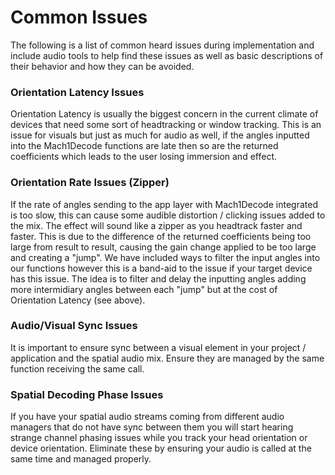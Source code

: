 # Common Issues
The following is a list of common heard issues during implementation and include audio tools to help find these issues as well as basic descriptions of their behavior and how they can be avoided.

### Orientation Latency Issues
<aside class="notice">Orientation Latency is usually the biggest concern in the current climate of devices that need some sort of headtracking or window tracking. This is an issue for visuals but just as much for audio as well, if the angles inputted into the Mach1Decode functions are late then so are the returned coefficients which leads to the user losing immersion and effect.
</aside>

### Orientation Rate Issues (Zipper)
<aside class="notice">
If the rate of angles sending to the app layer with Mach1Decode integrated is too slow, this can cause some audible distortion / clicking issues added to the mix. The effect will sound like a zipper as you headtrack faster and faster. This is due to the difference of the returned coefficients being too large from result to result, causing the gain change applied to be too large and creating a "jump". We have included ways to filter the input angles into our functions however this is a band-aid to the issue if your target device has this issue. The idea is to filter and delay the inputting angles adding more intermidiary angles between each "jump" but at the cost of Orientation Latency (see above).
</aside>

### Audio/Visual Sync Issues
<aside class="notice">
It is important to ensure sync between a visual element in your project / application and the spatial audio mix. Ensure they are managed by the same function receiving the same call.
</aside>

### Spatial Decoding Phase Issues
<aside class="notice">
If you have your spatial audio streams coming from different audio managers that do not have sync between them you will start hearing strange channel phasing issues while you track your head orientation or device orientation. Eliminate these by ensuring your audio is called at the same time and managed properly. 
</aside>